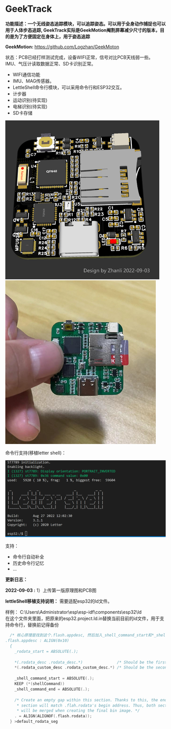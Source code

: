 # GeekTrack

**功能描述：一个无线姿态追踪模块，可以追踪姿态。可以用于全身动作捕捉也可以用于人体步态追踪, GeekTrack实际是GeekMotion阉割屏幕减少尺寸的版本，目的是为了方便固定在身体上，用于姿态追踪**

**GeekMotion:** https://github.com/Logzhan/GeekMoton

状态：PCB已经打样测试完成，设备WIFI正常，信号对比PCB天线弱一些。IMU、气压计读取数据正常、SD卡识别正常。

- WIFI通信功能
- IMU、MAG传感器。
- LettleShell命令行模块，可以采用命令行和ESP32交互。
- 计步器
- 运动识别(待实现)
- 电梯识别(待实现)
- SD卡存储

<img src="./6.Image/Board.jpg" alt=".\6.I" style="zoom: 50%;" />

<img src="./6.Image/Board_Real.jpg" alt=".\6.I" style="zoom: 50%;" />

命令行支持(移植letter shell)：

<img src="./6.Image/GeekMotion-Shell.png" alt=".\6.I" style="zoom: 50%;" />

支持：

- 命令行自动补全
- 历史命令行记忆
- ...

**更新日志：**

**2022-09-03 :**    1）上传第一版原理图和PCB图



**lettleShell移植支持说明：** 需要适配esp32的ld文件。

样例：
C:\Users\Administrator\esp\esp-idf\components\esp32\ld\
在这个文件夹里面，把原来的esp32.project.ld.in替换当前目前的id文件，用于支持命令行，替换前记得备份

```c++
  /* 核心原理是找到这个.flash.appdesc, 然后加入_shell_command_start和*_shell_command_end/  
.flash.appdesc : ALIGN(0x10)
  {
    _rodata_start = ABSOLUTE(.);

    *(.rodata_desc .rodata_desc.*)               /* Should be the first.  App version info.        DO NOT PUT ANYTHING BEFORE IT! */
    *(.rodata_custom_desc .rodata_custom_desc.*) /* Should be the second. Custom app version info. DO NOT PUT ANYTHING BEFORE IT! */
	
	_shell_command_start = ABSOLUTE(.);
	KEEP (*(shellCommand))
	_shell_command_end = ABSOLUTE(.);

    /* Create an empty gap within this section. Thanks to this, the end of this
     * section will match .flah.rodata's begin address. Thus, both sections
     * will be merged when creating the final bin image. */
    . = ALIGN(ALIGNOF(.flash.rodata));
  } >default_rodata_seg
```

